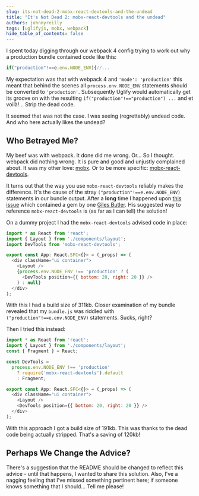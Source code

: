 ```yaml
---
slug: its-not-dead-2-mobx-react-devtools-and-the-undead
title: "It's Not Dead 2: mobx-react-devtools and the undead"
authors: johnnyreilly
tags: [uglifyjs, mobx, webpack]
hide_table_of_contents: false
---
```


I spent today digging through our webpack 4 config trying to work out why a production bundle contained code like this:

```js
if("production"!==e.env.NODE_ENV){//...
```

My expectation was that with webpack 4 and `'mode': 'production'` this meant that behind the scenes all `process.env.NODE_ENV` statements should be converted to `'production'`. Subsequently Uglify would automatically get its groove on with the resulting `if("production"!=="production") ...` and et voilà!... Strip the dead code.

It seemed that was not the case. I was seeing (regrettably) undead code. And who here actually likes the undead?

<!--truncate-->

## Who Betrayed Me?

My beef was with webpack. It done did me wrong. Or... So I thought. webpack did nothing wrong. It is pure and good and unjustly complained about. It was my other love: [mobx](https://github.com/mobxjs/mobx). Or to be more specific: [mobx-react-devtools](https://github.com/mobxjs/mobx-react-devtools).

It turns out that the way you use `mobx-react-devtools` reliably makes the difference. It's the cause of the stray `("production"!==e.env.NODE_ENV)` statements in our bundle output. After a **long** time I happened upon [this issue](https://github.com/mobxjs/mobx-react-devtools/issues/66#issuecomment-365151531) which contained a gem by one [Giles Butler](https://github.com/gilesbutler). His suggested way to reference `mobx-react-devtools` is (as far as I can tell) the solution!

On a dummy project I had the `mobx-react-devtools` advised code in place:

```js
import * as React from 'react';
import { Layout } from './components/layout';
import DevTools from 'mobx-react-devtools';

export const App: React.SFC<{}> = (_props) => (
  <div className="ui container">
    <Layout />
    {process.env.NODE_ENV !== 'production' ? (
      <DevTools position={{ bottom: 20, right: 20 }} />
    ) : null}
  </div>
);
```

With this I had a build size of 311kb. Closer examination of my bundle revealed that my `bundle.js` was riddled with `("production"!==e.env.NODE_ENV)` statements. Sucks, right?

Then I tried this instead:

```js
import * as React from 'react';
import { Layout } from './components/layout';
const { Fragment } = React;

const DevTools =
  process.env.NODE_ENV !== 'production'
    ? require('mobx-react-devtools').default
    : Fragment;

export const App: React.SFC<{}> = (_props) => (
  <div className="ui container">
    <Layout />
    <DevTools position={{ bottom: 20, right: 20 }} />
  </div>
);
```

With this approach I got a build size of 191kb. This was thanks to the dead code being actually stripped. That's a saving of 120kb!

## Perhaps We Change the Advice?

There's a suggestion that the README should be changed to reflect this advice - until that happens, I wanted to share this solution. Also, I've a nagging feeling that I've missed something pertinent here; if someone knows something that I should... Tell me please!
